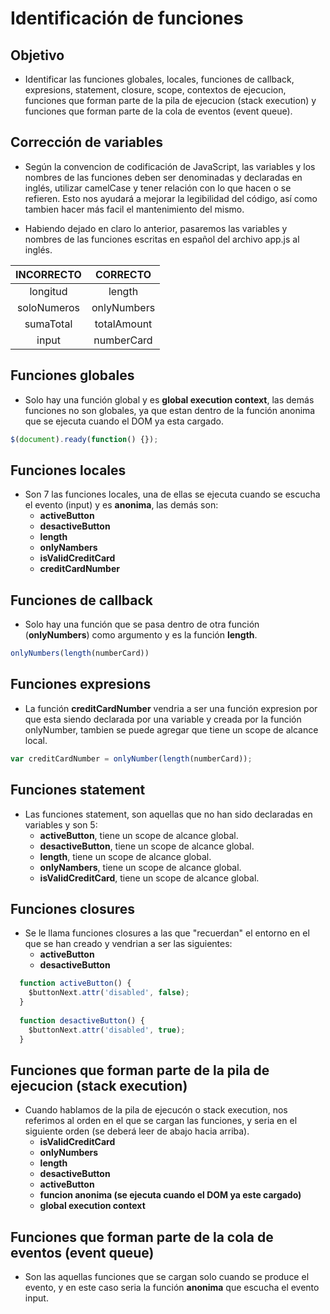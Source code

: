 # Identificación de funciones

## Objetivo

- Identificar las funciones globales, locales, funciones de callback, expresions, statement, closure, scope, contextos de ejecucion, funciones que forman parte de la pila de ejecucion (stack execution) y funciones que forman parte de la cola de eventos (event queue).

## Corrección de variables

- Según la convencion de codificación de JavaScript, las variables y los nombres de las funciones deben ser denominadas y declaradas en inglés, utilizar camelCase y tener relación con lo que hacen o se refieren. Esto nos ayudará a mejorar la legibilidad del código, así como tambien hacer más facil el mantenimiento del mismo.

- Habiendo dejado en claro lo anterior, pasaremos las variables y nombres de las funciones escritas en español del archivo app.js al inglés.

<center>

|   INCORRECTO   |    CORRECTO   |
|:--------------:|:-------------:|
|    longitud    |    length     |
|   soloNumeros  |  onlyNumbers  |
|    sumaTotal   |  totalAmount  |
|      input     |  numberCard   |

</center>

## Funciones globales 

- Solo hay una función global y es **global execution context**, las demás funciones no son globales, ya que estan dentro de la función anonima que se ejecuta cuando el DOM ya esta cargado.

```js
$(document).ready(function() {});
```

## Funciones locales

- Son 7 las funciones locales, una de ellas se ejecuta cuando se escucha el evento (input) y es **anonima**, las demás son:
    - **activeButton**
    - **desactiveButton**
    - **length**
    - **onlyNambers**
    - **isValidCreditCard**
    - **creditCardNumber**

## Funciones de callback

- Solo hay una función que se pasa dentro de otra función (**onlyNumbers**) como argumento y es la función **length**.

```js
onlyNumbers(length(numberCard))
```

## Funciones expresions

- La función **creditCardNumber** vendria a ser una función expresion por que esta siendo declarada por una variable y creada por la función onlyNumber, tambien se puede agregar que tiene un scope de alcance local.

```js
var creditCardNumber = onlyNumber(length(numberCard));
```

## Funciones statement

- Las funciones statement, son aquellas que no han sido declaradas en variables y son 5:
    - **activeButton**, tiene un scope de alcance global.
    - **desactiveButton**, tiene un scope de alcance global.
    - **length**, tiene un scope de alcance global.
    - **onlyNambers**, tiene un scope de alcance global.
    - **isValidCreditCard**, tiene un scope de alcance global.

## Funciones closures

- Se le llama funciones closures a las que "recuerdan" el entorno en el que se han creado y vendrian a ser las siguientes:
    - **activeButton**
    - **desactiveButton**    
```js
  function activeButton() {
    $buttonNext.attr('disabled', false);
  } 
 
  function desactiveButton() {  
    $buttonNext.attr('disabled', true);
  } 
```

## Funciones que forman parte de la pila de ejecucion (stack execution)

- Cuando hablamos de la pila de ejecucón o stack execution, nos referimos al orden en el que se cargan las funciones, y seria en el siguiente orden (se deberá leer de abajo hacia arriba).
    - **isValidCreditCard**
    - **onlyNumbers**
    - **length**
    - **desactiveButton**
    - **activeButton**
    - **funcion anonima (se ejecuta cuando el DOM ya este cargado)**
    - **global execution context**

## Funciones que forman parte de la cola de eventos (event queue)

- Son las aquellas funciones que se cargan solo cuando se produce el evento, y en este caso seria la función **anonima** que escucha el evento input.
